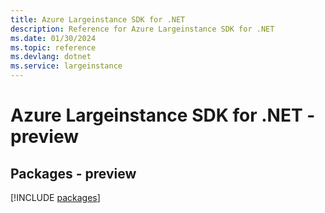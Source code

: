 ```yaml
---
title: Azure Largeinstance SDK for .NET
description: Reference for Azure Largeinstance SDK for .NET
ms.date: 01/30/2024
ms.topic: reference
ms.devlang: dotnet
ms.service: largeinstance
---
```

# Azure Largeinstance SDK for .NET - preview
## Packages - preview
[!INCLUDE [packages](largeinstance-index.md)]